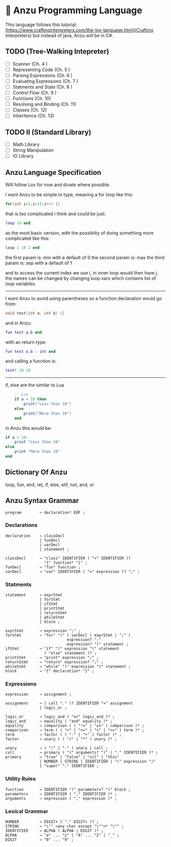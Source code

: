 # 🍊 Anzu Programming Language 
This language follows this tutorial: [https://www.craftinginterpreters.com/the-lox-language.html](Crafting Interpreters)
but instead of java, Anzu will be in C#.

## TODO (Tree-Walking Intepreter)
- [ ] Scanner                (Ch. 4 )
- [ ] Representing Code      (Ch. 5 )
- [ ] Parsing Expressions    (Ch. 6 )
- [ ] Evaluating Expressions (Ch. 7 )
- [ ] Statments and State    (Ch. 8 )
- [ ] Control Flow           (Ch. 9 )
- [ ] Functions              (Ch. 10)
- [ ] Resolving and Binding  (Ch. 11) 
- [ ] Classes                (Ch. 12)
- [ ] Inheritence            (Ch. 13)

## TODO II (Standard Library)
- [ ] Math Library
- [ ] String Manipulation
- [ ] IO Library

## Anzu Language Specification
Will follow Lox for now and divate where possible.

I want Anzu to be simple to type, meaning a for loop like this:
```C
for(int i=1;i<10;i++) {}
```
that is too complicated i think and could be just:
```Lua
loop 10 end
```
as the most basic version, with the possiblity of doing something more complicated like this:
```Lua
loop 1 10 2 end
```

the first param is:  min with a default of 0
the second param is: max
the third param is:  sep with a default of 1

and to access the current index we use i, in inner loop would then have j.
the names can be changed by changing loop.vars which contains list of loop variables.

---

I want Anzu to avoid using parentheses so a function declaration would go from:
```C
void test(int a, int b) {}
```
and in Anzu:
```Lua
fun test a,b end
```
with an return type:
```Lua
fun test a,b : int end
```
and calling a function is:
```Lua
test! 10 10
```
---

if, else are the similar to Lua
```Lua
    -- Lua
    if a < 10 then
        print("Less than 10")
    else
        print("More than 10")
    end
```
in Anzu this would be:
```Lua
if a < 10:
    print "Less than 10"
else
    print "More than 10"
end
```

## Dictionary Of Anzu
loop, fun, end, ret, if, else, elif, not, and, or

## Anzu Syntax Grammar
```EBNF
program        → declaration* EOF ;
```
### Declarations
```EBNF
declaration    → classDecl
               | funDecl
               | varDecl
               | statement ;

classDecl      → "class" IDENTIFIER ( "<" IDENTIFIER )?
                 "{" function* "}" ;
funDecl        → "fun" function ;
varDecl        → "var" IDENTIFIER ( "=" expression )? ";" ;
```

### Statments
```EBNF
statement      → exprStmt
               | forStmt
               | ifStmt
               | printStmt
               | returnStmt
               | whileStmt
               | block ;

exprStmt       → expression ";" ;
forStmt        → "for" "(" ( varDecl | exprStmt | ";" )
                           expression? ";"
                           expression? ")" statement ;
ifStmt         → "if" "(" expression ")" statement
                 ( "else" statement )? ;
printStmt      → "print" expression ";" ;
returnStmt     → "return" expression? ";" ;
whileStmt      → "while" "(" expression ")" statement ;
block          → "{" declaration* "}" ;
```

### Expressions
```EBNF
expression     → assignment ;

assignment     → ( call "." )? IDENTIFIER "=" assignment
               | logic_or ;

logic_or       → logic_and ( "or" logic_and )* ;
logic_and      → equality ( "and" equality )* ;
equality       → comparison ( ( "!=" | "==" ) comparison )* ;
comparison     → term ( ( ">" | ">=" | "<" | "<=" ) term )* ;
term           → factor ( ( "-" | "+" ) factor )* ;
factor         → unary ( ( "/" | "*" ) unary )* ;

unary          → ( "!" | "-" ) unary | call ;
call           → primary ( "(" arguments? ")" | "." IDENTIFIER )* ;
primary        → "true" | "false" | "nil" | "this"
               | NUMBER | STRING | IDENTIFIER | "(" expression ")"
               | "super" "." IDENTIFIER ;
```

### Utility Rules
```EBNF
function       → IDENTIFIER "(" parameters? ")" block ;
parameters     → IDENTIFIER ( "," IDENTIFIER )* ;
arguments      → expression ( "," expression )* ;
```

### Lexical Grammar
```EBNF
NUMBER         → DIGIT+ ( "." DIGIT+ )? ;
STRING         → "\"" <any char except "\"">* "\"" ;
IDENTIFIER     → ALPHA ( ALPHA | DIGIT )* ;
ALPHA          → "a" ... "z" | "A" ... "Z" | "_" ;
DIGIT          → "0" ... "9" ;
```